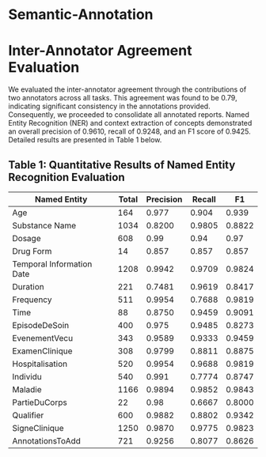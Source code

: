 # Semantic-Annotation
# Inter-Annotator Agreement Evaluation

We evaluated the inter-annotator agreement through the contributions of two annotators across all tasks. This agreement was found to be 0.79, indicating significant consistency in the annotations provided. Consequently, we proceeded to consolidate all annotated reports. Named Entity Recognition (NER) and context extraction of concepts demonstrated an overall precision of 0.9610, recall of 0.9248, and an F1 score of 0.9425. Detailed results are presented in Table 1 below.

## Table 1: Quantitative Results of Named Entity Recognition Evaluation

| Named Entity        | Total | Precision | Recall | F1    |
|---------------------|-------|-----------|--------|-------|
| Age                 | 164   | 0.977     | 0.904  | 0.939 |
| Substance Name      | 1034  | 0.8200    | 0.9805 | 0.8822|
| Dosage              | 608   | 0.99      | 0.94   | 0.97  |
| Drug Form           | 14    | 0.857     | 0.857  | 0.857 |
| Temporal Information Date | 1208  | 0.9942    | 0.9709 | 0.9824|
| Duration            | 221   | 0.7481    | 0.9619 | 0.8417|
| Frequency           | 511   | 0.9954    | 0.7688 | 0.9819|
| Time                | 88    | 0.8750    | 0.9459 | 0.9091|
| EpisodeDeSoin       | 400   | 0.975     | 0.9485 | 0.8273|
| EvenementVecu       | 343   | 0.9589    | 0.9333 | 0.9459|
| ExamenClinique      | 308   | 0.9799    | 0.8811 | 0.8875|
| Hospitalisation     | 520   | 0.9954    | 0.9688 | 0.9819|
| Individu            | 540   | 0.991     | 0.7774 | 0.8747|
| Maladie             | 1166  | 0.9894    | 0.9852 | 0.9843|
| PartieDuCorps       | 22    | 0.98      | 0.6667 | 0.8000|
| Qualifier           | 600   | 0.9882    | 0.8802 | 0.9342|
| SigneClinique       | 1250  | 0.9870    | 0.9775 | 0.9823|
| AnnotationsToAdd    | 721   | 0.9256    | 0.8077 | 0.8626|

